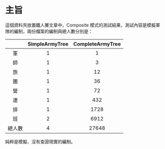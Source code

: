 # 主旨

這個資料夾放置鐵人賽文章中，Composite 模式的測試結果，測試內容是模擬軍隊的編制，兩份檔案的編制與總人數分別是：

|        | SimpleArmyTree | CompleteArmyTree |
| :----: | :------------: | :--------------: |
|   軍   |       1        |        1         |
|   師   |       1        |        3         |
|   旅   |       1        |        12        |
|   團   |       1        |        36        |
|   營   |       1        |        72        |
|   連   |       1        |       432        |
|   排   |       1        |       1728       |
|   班   |       2        |       6912       |
| 總人數 |       4        |      27648       |

純粹是模擬，沒有查證現實的編制。
